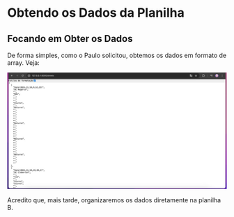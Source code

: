 # Obtendo os Dados da Planilha

## Focando em Obter os Dados
De forma simples, como o Paulo solicitou, obtemos os dados em formato de array. Veja:

![alt text](image.png)

Acredito que, mais tarde, organizaremos os dados diretamente na planilha B. 

